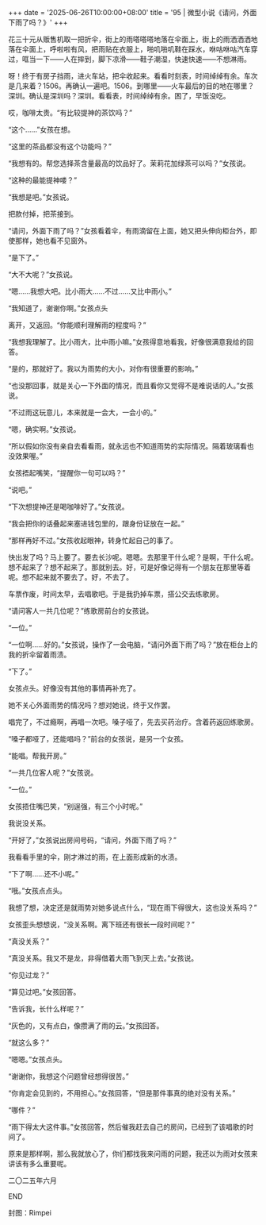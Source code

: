 +++
date = '2025-06-26T10:00:00+08:00'
title = '95 | 微型小说《请问，外面下雨了吗？》'
+++

花三十元从贩售机取一把折伞，街上的雨嗒嗒嗒地落在伞面上，街上的雨洒洒洒地落在伞面上，呼啦啦有风，把雨贴在衣服上，啪叽啪叽鞋在踩水，咻咕咻咕汽车穿过，哐当一下——人在摔到，脚下凉滑——鞋子潮湿，快速快速——不想淋雨。

呀！终于有房子挡雨，进火车站，把伞收起来。看看时刻表，时间绰绰有余。车次是几来着？1506。再确认一遍吧。1506。到哪里——火车最后的目的地在哪里？深圳。确认是深圳吗？深圳。看看表，时间绰绰有余。困了，早饭没吃。



哎，咖啡太贵。“有比较提神的茶饮吗？”

“这个……”女孩在想。

“这里的茶品都没有这个功能吗？”

“我想有的。帮您选择茶含量最高的饮品好了。茉莉花加绿茶可以吗？”女孩说。

“这种的最能提神喽？”

“我想是吧。”女孩说。

把款付掉，把茶接到。

“请问，外面下雨了吗？”女孩看着伞，有雨滴留在上面，她又把头伸向柜台外，即使那样，她也看不见窗外。

“是下了。”

“大不大呢？”女孩说。

“嗯……我想大吧。比小雨大……不过……又比中雨小。”

“我知道了，谢谢你啊。”女孩点头

离开，又返回。“你能顺利理解雨的程度吗？”

“我想我理解了。比小雨大，比中雨小嘛。”女孩得意地看我，好像很满意我给的回答。

“是的，那就好了。我以为雨势的大小，对你有很重要的影响。”

“也没那回事，就是关心一下外面的情况，而且看你又觉得不是难说话的人。”女孩说。

“不过雨这玩意儿，本来就是一会大，一会小的。”

“嗯，确实啊。”女孩说。

“所以假如你没有亲自去看看雨，就永远也不知道雨势的实际情况。隔着玻璃看也没效果喔。”

女孩捂起嘴笑，“提醒你一句可以吗？”

“说吧。”

“下次想提神还是喝咖啡好了。”女孩说。

“我会把你的话叠起来塞进钱包里的，跟身份证放在一起。”

“那样再好不过。”女孩收起眼神，转身忙起自己的事了。



快出发了吗？马上要了。要去长沙呢。嗯嗯。去那里干什么呢？是啊，干什么呢。想不起来了？想不起来了。那就别去。好，可是好像记得有一个朋友在那里等着呢。想不起来就不要去了。好，不去了。

车票作废，时间太早，去唱歌吧。于是我扔掉车票，搭公交去练歌房。

“请问客人一共几位呢？”练歌房前台的女孩说。

“一位。”

“一位啊……好的。”女孩说，操作了一会电脑，“请问外面下雨了吗？”放在柜台上的我的折伞留着雨渍。

“下了。”

女孩点头。好像没有其他的事情再补充了。

她不关心外面雨势的情况吗？想对她说，终于又作罢。



唱完了，不过瘾啊，再唱一次吧。嗓子哑了，先去买药治疗。含着药返回练歌房。

“嗓子都哑了，还能唱吗？”前台的女孩说，是另一个女孩。

“能唱。帮我开房。”

“一共几位客人呢？”女孩说。

“一位。”

女孩捂住嘴巴笑，“别逞强，有三个小时呢。”

我说没关系。

“开好了，”女孩说出房间号码，“请问，外面下雨了吗？”

我看看手里的伞，刚才淋过的雨，在上面形成新的水渍。

“下了啊……还不小呢。”

“哦。”女孩点点头。

我想了想，决定还是就雨势对她多说点什么，“现在雨下得很大，这也没关系吗？”

女孩歪头想想说，“没关系啊。离下班还有很长一段时间呢？”

“真没关系？”

“真没关系。我又不是龙，非得借着大雨飞到天上去。”女孩说。

“你见过龙？”

“算见过吧。”女孩回答。

“告诉我，长什么样呢？”

“灰色的，又有点白，像攒满了雨的云。”女孩回答。

“就这么多？”

“嗯嗯。”女孩点头。

“谢谢你，我想这个问题曾经想得很苦。”

“你肯定会见到的，不用担心。”女孩回答，“但是那件事真的绝对没有关系。”

“哪件？”

“雨下得太大这件事。”女孩回答，然后催我赶去自己的房间，已经到了该唱歌的时间了。



原来是那样啊，那么我就放心了，你们都找我来问雨的问题，我还以为雨对女孩来讲该有多么重要呢。

二〇二五年六月

END

封图：Rimpei



